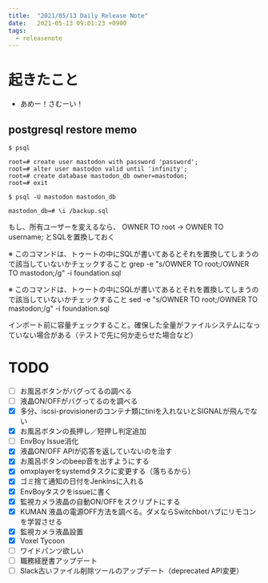 ```yaml
---
title:  "2021/05/13 Daily Release Note"
date:   2021-05-13 09:01:23 +0900
tags:
  - releasenote
---
```

# 起きたこと

* あめー！さむーい！

## postgresql restore memo

```
$ psql

root=# create user mastodon with password 'password';
root=# alter user mastodon valid until 'infinity';
root=# create database mastodon_db owner=mastodon;
root=# exit

$ psql -U mastodon mastodon_db

mastodon_db=# \i /backup.sql 
```

もし、所有ユーザーを変えるなら、 OWNER TO root -> OWNER TO username; とSQLを置換しておく

※ このコマンドは、トゥートの中にSQLが書いてあるとそれを置換してしまうので該当していないかチェックすること
grep -e "s/OWNER TO root;/OWNER TO mastodon;/g" -i foundation.sql

※ このコマンドは、トゥートの中にSQLが書いてあるとそれを置換してしまうので該当していないかチェックすること
sed -e "s/OWNER TO root;/OWNER TO mastodon;/g" -i foundation.sql

インポート前に容量チェックすること。確保した全量がファイルシステムになっていない場合がある（テストで先に何か走らせた場合など）

# TODO 

- [ ] お風呂ボタンがバグってるの調べる
- [ ] 液晶ON/OFFがバグってるのを調べる
- [x] 多分、iscsi-provisionerのコンテナ類にtiniを入れないとSIGNALが飛んでない
- [x] お風呂ボタンの長押し／短押し判定追加
- [ ] EnvBoy Issue消化
- [x] 液晶ON/OFF APIが応答を返していないのを治す
- [x] お風呂ボタンのbeep音を出すようにする
- [x] omxplayerをsystemdタスクに変更する（落ちるから）
- [x] ゴミ捨て通知の日付をJenkinsに入れる
- [x] EnvBoyタスクをissueに書く
- [x] 監視カメラ液晶の自動ON/OFFをスクリプトにする
- [x] KUMAN 液晶の電源OFF方法を調べる。ダメならSwitchbotハブにリモコンを学習させる
- [x] 監視カメラ液晶設置
- [x] Voxel Tycoon
- [ ] ワイドパンツ欲しい
- [ ] 職務経歴書アップデート
- [ ] Slack古いファイル削除ツールのアップデート（deprecated API変更）